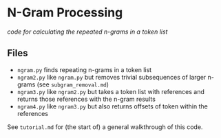 # N-Gram Processing

*code for calculating the repeated n-grams in a token list*

## Files

* `ngram.py` finds repeating n-grams in a token list
* `ngram2.py` like `ngram.py` but removes trivial subsequences of larger n-grams (see `subgram_removal.md`)
* `ngram3.py` like `ngram2.py` but takes a token list with references and returns those references with the n-gram results
* `ngram4.py` like `ngram3.py` but also returns offsets of token within the references

See `tutorial.md` for (the start of) a general walkthrough of this code.
